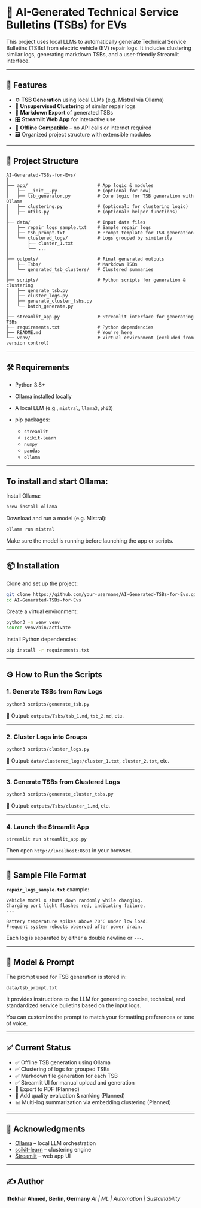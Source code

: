 # 🔧 AI-Generated Technical Service Bulletins (TSBs) for EVs

This project uses local LLMs to automatically generate Technical Service Bulletins (TSBs) from electric vehicle (EV) repair logs. It includes clustering similar logs, generating markdown TSBs, and a user-friendly Streamlit interface.

---

## 🚀 Features

* ⚙️ **TSB Generation** using local LLMs (e.g. Mistral via Ollama)
* 🧠 **Unsupervised Clustering** of similar repair logs
* 📄 **Markdown Export** of generated TSBs
* 🎛️ **Streamlit Web App** for interactive use
* 🔌 **Offline Compatible** – no API calls or internet required
* 🗃️ Organized project structure with extensible modules

---

## 📁 Project Structure

```
AI-Generated-TSBs-for-Evs/
│
├── app/                          # App logic & modules
│   ├── __init__.py               # (optional for now)
│   ├── tsb_generator.py          # Core logic for TSB generation with Ollama
│   ├── clustering.py             # (optional: for clustering logic)
│   ├── utils.py                  # (optional: helper functions)
│
├── data/                         # Input data files
│   ├── repair_logs_sample.txt    # Sample repair logs
│   ├── tsb_prompt.txt            # Prompt template for TSB generation
│   └── clustered_logs/           # Logs grouped by similarity
│       ├── cluster_1.txt
│       └── ...
│
├── outputs/                      # Final generated outputs
│   ├── Tsbs/                     # Markdown TSBs
│   └── generated_tsb_clusters/   # Clustered summaries
│
├── scripts/                      # Python scripts for generation & clustering
│   ├── generate_tsb.py
│   ├── cluster_logs.py
│   ├── generate_cluster_tsbs.py
│   └── batch_generate.py
│
├── streamlit_app.py              # Streamlit interface for generating TSBs
├── requirements.txt              # Python dependencies
├── README.md                     # You're here
└── venv/                         # Virtual environment (excluded from version control)
```

---

## 🛠️ Requirements

* Python 3.8+
* [Ollama](https://ollama.com/) installed locally
* A local LLM (e.g., `mistral`, `llama3`, `phi3`)
* pip packages:

  * `streamlit`
  * `scikit-learn`
  * `numpy`
  * `pandas`
  * `ollama`

---

## To install and start Ollama:

Install Ollama:

```bash
brew install ollama
```

Download and run a model (e.g. Mistral):

```bash
ollama run mistral
```

Make sure the model is running before launching the app or scripts.

---

## 📦 Installation

Clone and set up the project:

```bash
git clone https://github.com/your-username/AI-Generated-TSBs-for-Evs.git
cd AI-Generated-TSBs-for-Evs
```

Create a virtual environment:

```bash
python3 -m venv venv
source venv/bin/activate
```

Install Python dependencies:

```bash
pip install -r requirements.txt
```

---

## ⚙️ How to Run the Scripts

### 1. Generate TSBs from Raw Logs

```bash
python3 scripts/generate_tsb.py
```

📂 Output: `outputs/Tsbs/tsb_1.md`, `tsb_2.md`, etc.

---

### 2. Cluster Logs into Groups

```bash
python3 scripts/cluster_logs.py
```

📂 Output: `data/clustered_logs/cluster_1.txt`, `cluster_2.txt`, etc.

---

### 3. Generate TSBs from Clustered Logs

```bash
python3 scripts/generate_cluster_tsbs.py
```

📂 Output: `outputs/Tsbs/cluster_1.md`, etc.

---

### 4. Launch the Streamlit App

```bash
streamlit run streamlit_app.py
```

Then open `http://localhost:8501` in your browser.

---

## 🧪 Sample File Format

**`repair_logs_sample.txt`** example:

```
Vehicle Model X shuts down randomly while charging.
Charging port light flashes red, indicating failure.
---

Battery temperature spikes above 70°C under low load.
Frequent system reboots observed after power drain.
```

Each log is separated by either a double newline or `---`.

---

## 🧠 Model & Prompt

The prompt used for TSB generation is stored in:

```
data/tsb_prompt.txt
```

It provides instructions to the LLM for generating concise, technical, and standardized service bulletins based on the input logs.

You can customize the prompt to match your formatting preferences or tone of voice.

---

## ✅ Current Status

* ✅ Offline TSB generation using Ollama
* ✅ Clustering of logs for grouped TSBs
* ✅ Markdown file generation for each TSB
* ✅ Streamlit UI for manual upload and generation
* 📌 Export to PDF (Planned)
* 🔄 Add quality evaluation & ranking (Planned)
* 📊 Multi-log summarization via embedding clustering (Planned)

---

## 🙌 Acknowledgments

* [Ollama](https://ollama.com) – local LLM orchestration
* [scikit-learn](https://scikit-learn.org/) – clustering engine
* [Streamlit](https://streamlit.io) – web app UI

---

## ✍️ Author

**Iftekhar Ahmed,**
**Berlin, Germany**
*AI | ML | Automation | Sustainability*
 

